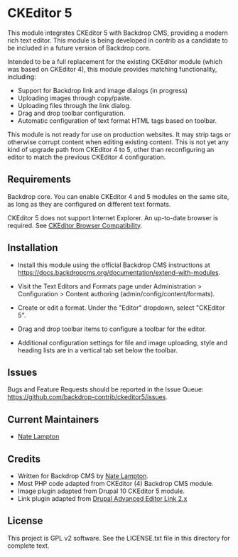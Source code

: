 CKEditor 5
==========
This module integrates CKEditor 5 with Backdrop CMS, providing a modern rich
text editor. This module is being developed in contrib as a candidate to be
included in a future version of Backdrop core.

Intended to be a full replacement for the existing CKEditor module (which was
based on CKEditor 4), this module provides matching functionality, including:

* Support for Backdrop link and image dialogs (in progress)
* Uploading images through copy/paste.
* Uploading files through the link dialog.
* Drag and drop toolbar configuration.
* Automatic configuration of text format HTML tags based on toolbar.

This module is not ready for use on production websites. It may strip tags
or otherwise corrupt content when editing existing content. This is not yet
any kind of upgrade path from CKEditor 4 to 5, other than reconfiguring an
editor to match the previous CKEditor 4 configuration.

Requirements
------------
Backdrop core. You can enable CKEditor 4 and 5 modules on the same site,
as long as they are configured on different text formats.

CKEditor 5 does not support Internet Explorer. An up-to-date browser is
required. See
[CKEditor Browser Compatibility](https://ckeditor.com/docs/ckeditor5/latest/support/browser-compatibility.html).


Installation
------------
- Install this module using the official Backdrop CMS instructions at
  https://docs.backdropcms.org/documentation/extend-with-modules.

- Visit the Text Editors and Formats page under Administration > Configuration >
  Content authoring (admin/config/content/formats).
- Create or edit a format. Under the "Editor" dropdown, select "CKEditor 5".
- Drag and drop toolbar items to configure a toolbar for the editor.
- Additional configuration settings for file and image uploading, style and
  heading lists are in a vertical tab set below the toolbar.

Issues
------
Bugs and Feature Requests should be reported in the Issue Queue:
https://github.com/backdrop-contrib/ckeditor5/issues.


Current Maintainers
-------------------
- [Nate Lampton](https://github.com/quicksketch)


Credits
-------
- Written for Backdrop CMS by [Nate Lampton](https://github.com/quicksketch).
- Most PHP code adapted from CKEditor (4) Backdrop CMS module.
- Image plugin adapted from Drupal 10 CKEditor 5 module.
- Link plugin adapted from [Drupal Advanced Editor Link 2.x](https://www.drupal.org/project/editor_advanced_link)


License
-------
This project is GPL v2 software.
See the LICENSE.txt file in this directory for complete text.
